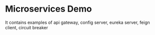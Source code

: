 # Microservices Demo</br>
It contains examples of api gateway, config server, eureka server, feign client, circuit breaker
